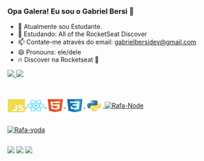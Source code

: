 ### Opa Galera! Eu sou o Gabriel Bersi 👋

- 🔭 Atualmente sou Estudante. 
- 🌱 Estudando:  All of the RocketSeat Discover 
- 📫 Contate-me através do email: gabrielbersidev@gmail.com 
- 😄 Pronouns: ele/dele 
- 🔥 Discover na Rocketseat 🚀

<div>
  <a href="https://github.com/gabrielbersidev">
  <img height="180em" src="https://github-readme-stats.vercel.app/api?username=gabrielbersidev&show_icons=true&theme=dracula&include_all_commits=true&count_private=true"/>
  <img height="180em" src="https://github-readme-stats.vercel.app/api/top-langs/?username=gabrielbersidev&layout=compact&langs_count=7&theme=dracula"/>
</div>
  
  ##
  
  <div style="display: inline_block"><br>
  <img align="center" alt="Rafa-Js" height="30" width="40" src="https://raw.githubusercontent.com/devicons/devicon/master/icons/javascript/javascript-plain.svg">
  <img align="center" alt="Rafa-React" height="30" width="40" src="https://raw.githubusercontent.com/devicons/devicon/master/icons/react/react-original.svg">
  <img align="center" alt="Rafa-HTML" height="30" width="40" src="https://raw.githubusercontent.com/devicons/devicon/master/icons/html5/html5-original.svg">
  <img align="center" alt="Rafa-CSS" height="30" width="40" src="https://raw.githubusercontent.com/devicons/devicon/master/icons/css3/css3-original.svg">
  <img align="center" alt="Rafa-Python" height="30" width="40" src="https://raw.githubusercontent.com/devicons/devicon/master/icons/python/python-original.svg">
  <img align="center" alt="Rafa-Node" height="30" width="40" src="https://cdn.jsdelivr.net/gh/devicons/devicon/icons/nodejs/nodejs-original.svg" />


</div>
  
  ##
  
  <img align="center" alt="Rafa-yoda" src="https://media3.giphy.com/media/qgQUggAC3Pfv687qPC/giphy.gif?cid=ecf05e47fyv5ifknaxj6dzdpml48bf3qamzygmkifmpgugkc&rid=giphy.gif&ct=g">
  
  ##
  
  <div> 
  <a href="https://instagram.com/g_bersi" target="_blank"><img src="https://img.shields.io/badge/-Instagram-%23E4405F?style=for-the-badge&logo=instagram&logoColor=white" target="_blank"></a>
  <a href = "mailto:gabrielbersidev@gmail.com"><img src="https://img.shields.io/badge/-Gmail-%23333?style=for-the-badge&logo=gmail&logoColor=white" target="_blank"></a>
  <a href="https://www.linkedin.com/in/gabriel-lopes-bersi-de-andrade-185959244/" target="_blank"><img src="https://img.shields.io/badge/-LinkedIn-%230077B5?style=for-the-badge&logo=linkedin&logoColor=white" target="_blank"></a>
 
</div>
